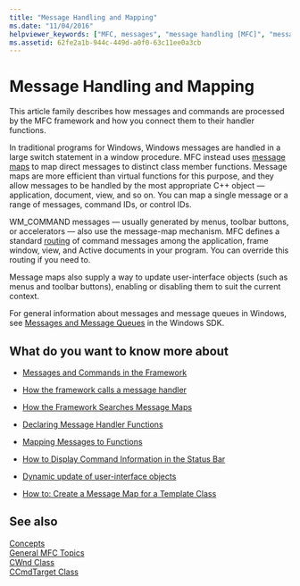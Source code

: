 ```yaml
---
title: "Message Handling and Mapping"
ms.date: "11/04/2016"
helpviewer_keywords: ["MFC, messages", "message handling [MFC]", "message maps [MFC]"]
ms.assetid: 62fe2a1b-944c-449d-a0f0-63c11ee0a3cb
---
```

# Message Handling and Mapping

This article family describes how messages and commands are processed by the MFC framework and how you connect them to their handler functions.

In traditional programs for Windows, Windows messages are handled in a large switch statement in a window procedure. MFC instead uses [message maps](message-categories.md) to map direct messages to distinct class member functions. Message maps are more efficient than virtual functions for this purpose, and they allow messages to be handled by the most appropriate C++ object — application, document, view, and so on. You can map a single message or a range of messages, command IDs, or control IDs.

WM_COMMAND messages — usually generated by menus, toolbar buttons, or accelerators — also use the message-map mechanism. MFC defines a standard [routing](command-routing.md) of command messages among the application, frame window, view, and Active documents in your program. You can override this routing if you need to.

Message maps also supply a way to update user-interface objects (such as menus and toolbar buttons), enabling or disabling them to suit the current context.

For general information about messages and message queues in Windows, see [Messages and Message Queues](/windows/win32/winmsg/messages-and-message-queues) in the Windows SDK.

## What do you want to know more about

- [Messages and Commands in the Framework](messages-and-commands-in-the-framework.md)

- [How the framework calls a message handler](how-the-framework-calls-a-handler.md)

- [How the Framework Searches Message Maps](how-the-framework-searches-message-maps.md)

- [Declaring Message Handler Functions](declaring-message-handler-functions.md)

- [Mapping Messages to Functions](reference/mapping-messages-to-functions.md)

- [How to Display Command Information in the Status Bar](how-to-display-command-information-in-the-status-bar.md)

- [Dynamic update of user-interface objects](how-to-update-user-interface-objects.md)

- [How to: Create a Message Map for a Template Class](how-to-create-a-message-map-for-a-template-class.md)

## See also

[Concepts](mfc-concepts.md)<br/>
[General MFC Topics](general-mfc-topics.md)<br/>
[CWnd Class](reference/cwnd-class.md)<br/>
[CCmdTarget Class](reference/ccmdtarget-class.md)
